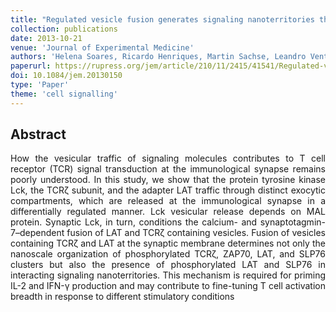 ```yaml
---
title: "Regulated vesicle fusion generates signaling nanoterritories that control T cell activation at the immunological synapse"
collection: publications
date: 2013-10-21
venue: 'Journal of Experimental Medicine'
authors: 'Helena Soares, Ricardo Henriques, Martin Sachse, Leandro Ventimiglia, Miguel A Alonso, Christophe Zimmer, Maria-Isabel Thoulouze, Andrés Alcover'
paperurl: https://rupress.org/jem/article/210/11/2415/41541/Regulated-vesicle-fusion-generates-signaling
doi: 10.1084/jem.20130150
type: 'Paper'
theme: 'cell signalling'
---
```


<h2> Abstract </h2>
<p align= "justify">
How the vesicular traffic of signaling molecules contributes to T cell receptor (TCR) signal transduction at the immunological synapse remains poorly understood. In this study, we show that the protein tyrosine kinase Lck, the TCRζ subunit, and the adapter LAT traffic through distinct exocytic compartments, which are released at the immunological synapse in a differentially regulated manner. Lck vesicular release depends on MAL protein. Synaptic Lck, in turn, conditions the calcium- and synaptotagmin-7–dependent fusion of LAT and TCRζ containing vesicles. Fusion of vesicles containing TCRζ and LAT at the synaptic membrane determines not only the nanoscale organization of phosphorylated TCRζ, ZAP70, LAT, and SLP76 clusters but also the presence of phosphorylated LAT and SLP76 in interacting signaling nanoterritories. This mechanism is required for priming IL-2 and IFN-γ production and may contribute to fine-tuning T cell activation breadth in response to different stimulatory conditions
